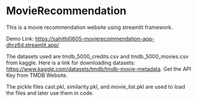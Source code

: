 # MovieRecommendation

This is a movie recommendation website using streamlit framework.

Demo Link: https://sahithi0605-movierecommendation-app-dhrz6d.streamlit.app/


The datasets used are tmdb_5000_credits.csv and tmdb_5000_movies.csv from kaggle.
Here is a link for downloading datasets:
https://www.kaggle.com/datasets/tmdb/tmdb-movie-metadata.
Get the API Key from TMDB Website.


The pickle files cast.pkl, similarity.pkl, and movie_list.pkl are used to load the files and later use them in code.




